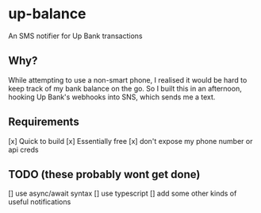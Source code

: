 # up-balance
An SMS notifier for Up Bank transactions

## Why?
While attempting to use a non-smart phone, I realised it would be hard to keep track of my bank balance on the go. 
So I built this in an afternoon, hooking Up Bank's webhooks into SNS, which sends me a text. 

## Requirements
[x] Quick to build
[x] Essentially free
[x] don't expose my phone number or api creds

## TODO (these probably wont get done)
[] use async/await syntax
[] use typescript
[] add some other kinds of useful notifications
